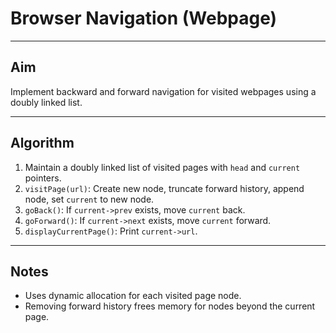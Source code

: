 # Browser Navigation (Webpage)

---

## Aim
Implement backward and forward navigation for visited webpages using a doubly linked list.

---

## Algorithm
1. Maintain a doubly linked list of visited pages with `head` and `current` pointers.
2. `visitPage(url)`: Create new node, truncate forward history, append node, set `current` to new node.
3. `goBack()`: If `current->prev` exists, move `current` back.
4. `goForward()`: If `current->next` exists, move `current` forward.
5. `displayCurrentPage()`: Print `current->url`.

---

## Notes
- Uses dynamic allocation for each visited page node.
- Removing forward history frees memory for nodes beyond the current page.
